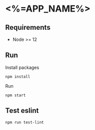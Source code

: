 # <%=APP_NAME%>

## Requirements
- Node >= 12

## Run
Install packages
```
npm install
```
Run
```
npm start
```

## Test eslint
```
npm run test-lint
```
